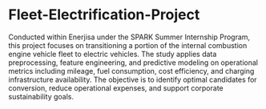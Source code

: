 # Fleet-Electrification-Project
Conducted within Enerjisa under the SPARK Summer Internship Program, this project focuses on transitioning a portion of the internal combustion engine vehicle fleet to electric vehicles. The study applies data preprocessing, feature engineering, and predictive modeling on operational metrics including mileage, fuel consumption, cost efficiency, and charging infrastructure availability. The objective is to identify optimal candidates for conversion, reduce operational expenses, and support corporate sustainability goals.

